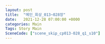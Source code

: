 ```yaml
---
layout: post
title:  "메인_회상_013~028장"
date:   2021-12-28 07:00:00 +0000
categories: Main
Tags: Story Main
SceneCode: ["scene_skip_cp013-028_q1_s10"]
---
```

